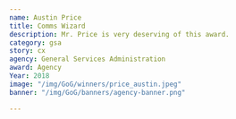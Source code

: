 ```yaml
---
name: Austin Price
title: Comms Wizard
description: Mr. Price is very deserving of this award.
category: gsa
story: cx
agency: General Services Administration
award: Agency
Year: 2018
image: "/img/GoG/winners/price_austin.jpeg"
banner: "/img/GoG/banners/agency-banner.png"

---
```

